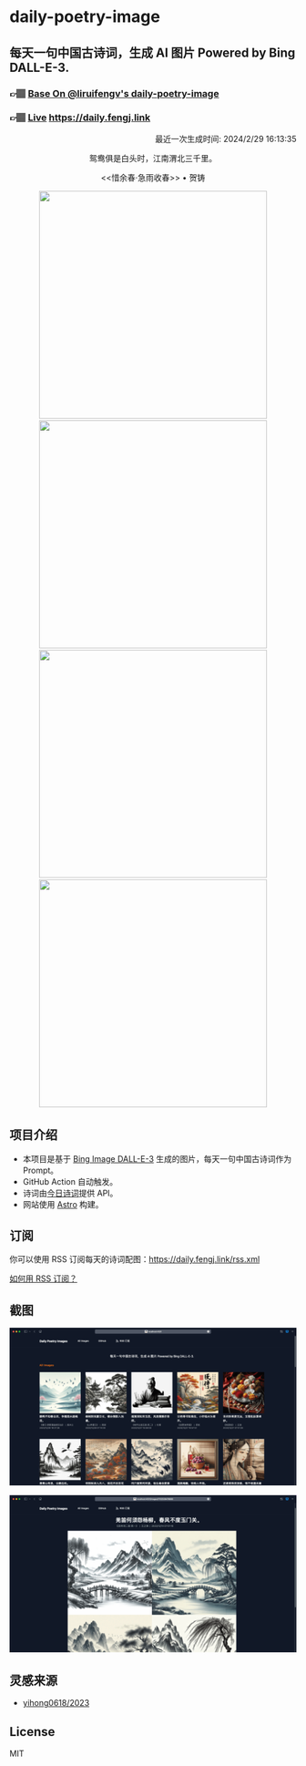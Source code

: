 
# daily-poetry-image

## 每天一句中国古诗词，生成 AI 图片 Powered by Bing DALL-E-3.

### 👉🏽 [Base On @liruifengv's daily-poetry-image](https://github.com/liruifengv/daily-poetry-image)

### 👉🏽 [Live](https://daily.fengj.link) https://daily.fengj.link

<p align="right">
  最近一次生成时间: 2024/2/29 16:13:35
</p>
<p align="center">
鸳鸯俱是白头时，江南渭北三千里。
</p>
<p align="center">
<<惜余春·急雨收春>> • 贺铸
</p>
<p align="center">
<img src="https://tse1.mm.bing.net/th/id/OIG3.xf2uD2wf3pE.v2oRx6Nm" height="400" width="400" />
<img src="https://tse4.mm.bing.net/th/id/OIG3.hersaFqe2ZVM75A5NWuG" height="400" width="400" />
<img src="https://tse3.mm.bing.net/th/id/OIG3.xvXyDPcFmyrCLKBMJOpV" height="400" width="400" />
<img src="https://tse2.mm.bing.net/th/id/OIG3.DW65CXohDuDwfHL94Ot_" height="400" width="400" />
</p>

## 项目介绍

-   本项目是基于 [Bing Image DALL-E-3](https://www.bing.com/images/create) 生成的图片，每天一句中国古诗词作为 Prompt。
-   GitHub Action 自动触发。
-   诗词由[今日诗词](https://www.jinrishici.com/)提供 API。
-   网站使用 [Astro](https://astro.build) 构建。

## 订阅

你可以使用 RSS 订阅每天的诗词配图：https://daily.fengj.link/rss.xml

[如何用 RSS 订阅？](https://zhuanlan.zhihu.com/p/55026716)

## 截图

![图片列表](./screenshots/Snipaste_2023-12-28_21-00-26.png)

![图片详情](./screenshots/Snipaste_2023-12-28_21-00-53.png)

## 灵感来源

-   [yihong0618/2023](https://github.com/yihong0618/2023)

## License

MIT
